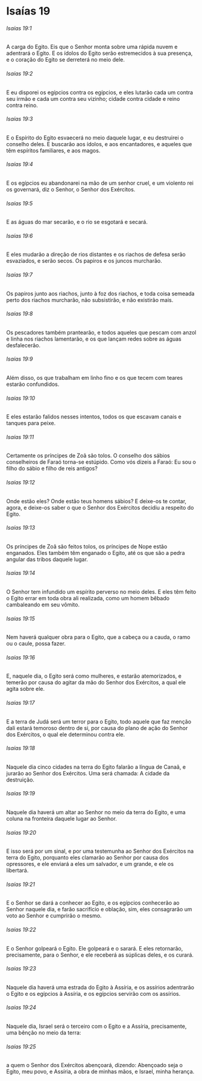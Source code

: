 # Isaías 19

###### Isaías 19:1

A carga do Egito. Eis que o Senhor monta sobre uma rápida nuvem e adentrará o Egito. E os ídolos do Egito serão estremecidos à sua presença, e o coração do Egito se derreterá no meio dele.

###### Isaías 19:2

E eu disporei os egípcios contra os egípcios, e eles lutarão cada um contra seu irmão e cada um contra seu vizinho; cidade contra cidade e reino contra reino.

###### Isaías 19:3

E o Espírito do Egito esvaecerá no meio daquele lugar, e eu destruirei o conselho deles. E buscarão aos ídolos, e aos encantadores, e aqueles que têm espíritos familiares, e aos magos.

###### Isaías 19:4

E os egípcios eu abandonarei na mão de um senhor cruel, e um violento rei os governará, diz o Senhor, o Senhor dos Exércitos.

###### Isaías 19:5

E as águas do mar secarão, e o rio se esgotará e secará.

###### Isaías 19:6

E eles mudarão a direção de rios distantes e os riachos de defesa serão esvaziados, e serão secos. Os papiros e os juncos murcharão.

###### Isaías 19:7

Os papiros junto aos riachos, junto à foz dos riachos, e toda coisa semeada perto dos riachos murcharão, não subsistirão, e não existirão mais.

###### Isaías 19:8

Os pescadores também prantearão, e todos aqueles que pescam com anzol e linha nos riachos lamentarão, e os que lançam redes sobre as águas desfalecerão.

###### Isaías 19:9

Além disso, os que trabalham em linho fino e os que tecem com teares estarão confundidos.

###### Isaías 19:10

E eles estarão falidos nesses intentos, todos os que escavam canais e tanques para peixe.

###### Isaías 19:11

Certamente os príncipes de Zoã são tolos. O conselho dos sábios conselheiros de Faraó torna-se estúpido. Como vós dizeis a Faraó: Eu sou o filho do sábio e filho de reis antigos?

###### Isaías 19:12

Onde estão eles? Onde estão teus homens sábios? E deixe-os te contar, agora, e deixe-os saber o que o Senhor dos Exércitos decidiu a respeito do Egito.

###### Isaías 19:13

Os príncipes de Zoã são feitos tolos, os príncipes de Nope estão enganados. Eles também têm enganado o Egito, até os que são a pedra angular das tribos daquele lugar.

###### Isaías 19:14

O Senhor tem infundido um espírito perverso no meio deles. E eles têm feito o Egito errar em toda obra ali realizada, como um homem bêbado cambaleando em seu vômito.

###### Isaías 19:15

Nem haverá qualquer obra para o Egito, que a cabeça ou a cauda, o ramo ou o caule, possa fazer.

###### Isaías 19:16

E, naquele dia, o Egito será como mulheres, e estarão atemorizados, e temerão por causa do agitar da mão do Senhor dos Exércitos, a qual ele agita sobre ele.

###### Isaías 19:17

E a terra de Judá será um terror para o Egito, todo aquele que faz menção dali estará temoroso dentro de si, por causa do plano de ação do Senhor dos Exércitos, o qual ele determinou contra ele.

###### Isaías 19:18

Naquele dia cinco cidades na terra do Egito falarão a língua de Canaã, e jurarão ao Senhor dos Exércitos. Uma será chamada: A cidade da destruição.

###### Isaías 19:19

Naquele dia haverá um altar ao Senhor no meio da terra do Egito, e uma coluna na fronteira daquele lugar ao Senhor.

###### Isaías 19:20

E isso será por um sinal, e por uma testemunha ao Senhor dos Exércitos na terra do Egito, porquanto eles clamarão ao Senhor por causa dos opressores, e ele enviará a eles um salvador, e um grande, e ele os libertará.

###### Isaías 19:21

E o Senhor se dará a conhecer ao Egito, e os egípcios conhecerão ao Senhor naquele dia, e farão sacrifício e oblação, sim, eles consagrarão um voto ao Senhor e cumprirão o mesmo.

###### Isaías 19:22

E o Senhor golpeará o Egito. Ele golpeará e o sarará. E eles retornarão, precisamente, para o Senhor, e ele receberá as súplicas deles, e os curará.

###### Isaías 19:23

Naquele dia haverá uma estrada do Egito à Assíria, e os assírios adentrarão o Egito e os egípcios à Assíria, e os egípcios servirão com os assírios.

###### Isaías 19:24

Naquele dia, Israel será o terceiro com o Egito e a Assíria, precisamente, uma bênção no meio da terra:

###### Isaías 19:25

a quem o Senhor dos Exércitos abençoará, dizendo: Abençoado seja o Egito, meu povo, e Assíria, a obra de minhas mãos, e Israel, minha herança.

